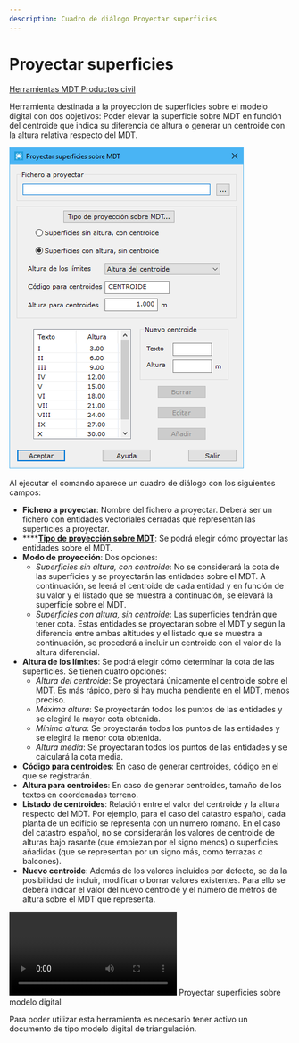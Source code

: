 ```yaml
---
description: Cuadro de diálogo Proyectar superficies
---
```


# Proyectar superficies

[Herramientas MDT Productos civil](../fichas-de-herramientas/ficha-de-herramientas-mdt/productos-civil.md)

Herramienta destinada a la proyección de superficies sobre el modelo digital con dos objetivos: Poder elevar la superficie sobre MDT en función del centroide que indica su diferencia de altura o generar un centroide con la altura relativa respecto del MDT.

![Cuadro de diálogo Proyectar superficies sobre MDT](../../.gitbook/assets/image-70.png)

Al ejecutar el comando aparece un cuadro de diálogo con los siguientes campos:

* **Fichero a proyectar**: Nombre del fichero a proyectar. Deberá ser un fichero con entidades vectoriales cerradas que representan las superficies a proyectar.
* ****[**Tipo de proyección sobre MDT**](perfiles/tipo-de-proyeccion.md): Se podrá elegir cómo proyectar las entidades sobre el MDT.
* **Modo de proyección**: Dos opciones:
  * _Superficies sin altura, con centroide_: No se considerará la cota de las superficies y se proyectarán las entidades sobre el MDT. A continuación, se leerá el centroide de cada entidad y en función de su valor y el listado que se muestra a continuación, se elevará la superficie sobre el MDT.
  * _Superficies con altura, sin centroide_: Las superficies tendrán que tener cota. Estas entidades se proyectarán sobre el MDT y según la diferencia entre ambas altitudes y el listado que se muestra a continuación, se procederá a incluir un centroide con el valor de la altura diferencial.
* **Altura de los límites**: Se podrá elegir cómo determinar la cota de las superficies. Se tienen cuatro opciones:
  * _Altura del centroide_: Se proyectará únicamente el centroide sobre el MDT. Es más rápido, pero si hay mucha pendiente en el MDT, menos preciso.
  * _Máxima altura_: Se proyectarán todos los puntos de las entidades y se elegirá la mayor cota obtenida.
  * _Mínima altura_: Se proyectarán todos los puntos de las entidades y se elegirá la menor cota obtenida.
  * _Altura media_: Se proyectarán todos los puntos de las entidades y se calculará la cota media.
* **Código para centroides**: En caso de generar centroides, código en el que se registrarán.
* **Altura para centroides**: En caso de generar centroides, tamaño de los textos en coordenadas terreno.
* **Listado de centroides**: Relación entre el valor del centroide y la altura respecto del MDT. Por ejemplo, para el caso del catastro español, cada planta de un edificio se representa con un número romano. En el caso del catastro español, no se considerarán los valores de centroide de alturas bajo rasante (que empiezan por el signo menos) o superficies añadidas (que se representan por un signo más, como terrazas o balcones).
* **Nuevo centroide**: Además de los valores incluidos por defecto, se da la posibilidad de incluir, modificar o borrar valores existentes. Para ello se deberá indicar el valor del nuevo centroide y el número de metros de altura sobre el MDT que representa.

<video controls><source src="https://youtu.be/J33Mxf5fAAA" type="video/mp4"></video>
Proyectar superficies sobre modelo digital


Para poder utilizar esta herramienta es necesario tener activo un documento de tipo modelo digital de triangulación.
